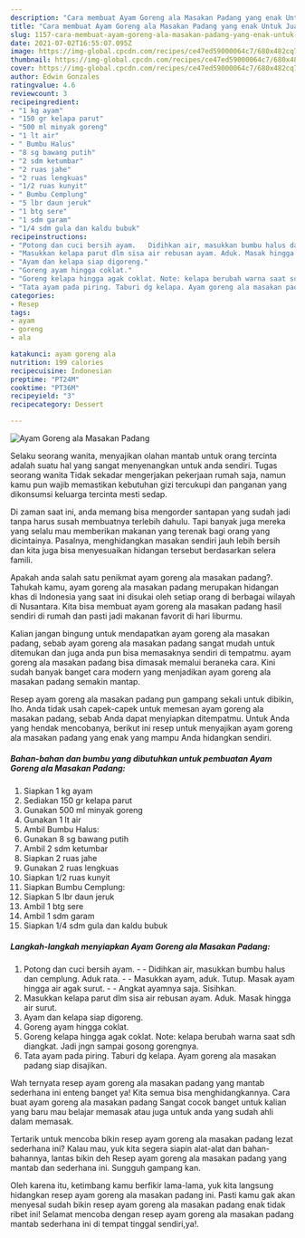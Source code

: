 ```yaml
---
description: "Cara membuat Ayam Goreng ala Masakan Padang yang enak Untuk Jualan"
title: "Cara membuat Ayam Goreng ala Masakan Padang yang enak Untuk Jualan"
slug: 1157-cara-membuat-ayam-goreng-ala-masakan-padang-yang-enak-untuk-jualan
date: 2021-07-02T16:55:07.095Z
image: https://img-global.cpcdn.com/recipes/ce47ed59000064c7/680x482cq70/ayam-goreng-ala-masakan-padang-foto-resep-utama.jpg
thumbnail: https://img-global.cpcdn.com/recipes/ce47ed59000064c7/680x482cq70/ayam-goreng-ala-masakan-padang-foto-resep-utama.jpg
cover: https://img-global.cpcdn.com/recipes/ce47ed59000064c7/680x482cq70/ayam-goreng-ala-masakan-padang-foto-resep-utama.jpg
author: Edwin Gonzales
ratingvalue: 4.6
reviewcount: 3
recipeingredient:
- "1 kg ayam"
- "150 gr kelapa parut"
- "500 ml minyak goreng"
- "1 lt air"
- " Bumbu Halus"
- "8 sg bawang putih"
- "2 sdm ketumbar"
- "2 ruas jahe"
- "2 ruas lengkuas"
- "1/2 ruas kunyit"
- " Bumbu Cemplung"
- "5 lbr daun jeruk"
- "1 btg sere"
- "1 sdm garam"
- "1/4 sdm gula dan kaldu bubuk"
recipeinstructions:
- "Potong dan cuci bersih ayam.   Didihkan air, masukkan bumbu halus dan cemplung. Aduk rata.   Masukkan ayam, aduk. Tutup. Masak ayam hingga air agak surut.   Angkat ayamnya saja. Sisihkan."
- "Masukkan kelapa parut dlm sisa air rebusan ayam. Aduk. Masak hingga air surut."
- "Ayam dan kelapa siap digoreng."
- "Goreng ayam hingga coklat."
- "Goreng kelapa hingga agak coklat. Note: kelapa berubah warna saat sdh diangkat. Jadi jngn sampai gosong gorengnya."
- "Tata ayam pada piring. Taburi dg kelapa. Ayam goreng ala masakan padang siap disajikan."
categories:
- Resep
tags:
- ayam
- goreng
- ala

katakunci: ayam goreng ala 
nutrition: 199 calories
recipecuisine: Indonesian
preptime: "PT24M"
cooktime: "PT36M"
recipeyield: "3"
recipecategory: Dessert

---
```



![Ayam Goreng ala Masakan Padang](https://img-global.cpcdn.com/recipes/ce47ed59000064c7/680x482cq70/ayam-goreng-ala-masakan-padang-foto-resep-utama.jpg)

Selaku seorang wanita, menyajikan olahan mantab untuk orang tercinta adalah suatu hal yang sangat menyenangkan untuk anda sendiri. Tugas seorang  wanita Tidak sekadar mengerjakan pekerjaan rumah saja, namun kamu pun wajib memastikan kebutuhan gizi tercukupi dan panganan yang dikonsumsi keluarga tercinta mesti sedap.

Di zaman  saat ini, anda memang bisa mengorder santapan yang sudah jadi tanpa harus susah membuatnya terlebih dahulu. Tapi banyak juga mereka yang selalu mau memberikan makanan yang terenak bagi orang yang dicintainya. Pasalnya, menghidangkan masakan sendiri jauh lebih bersih dan kita juga bisa menyesuaikan hidangan tersebut berdasarkan selera famili. 



Apakah anda salah satu penikmat ayam goreng ala masakan padang?. Tahukah kamu, ayam goreng ala masakan padang merupakan hidangan khas di Indonesia yang saat ini disukai oleh setiap orang di berbagai wilayah di Nusantara. Kita bisa membuat ayam goreng ala masakan padang hasil sendiri di rumah dan pasti jadi makanan favorit di hari liburmu.

Kalian jangan bingung untuk mendapatkan ayam goreng ala masakan padang, sebab ayam goreng ala masakan padang sangat mudah untuk ditemukan dan juga anda pun bisa memasaknya sendiri di tempatmu. ayam goreng ala masakan padang bisa dimasak memalui beraneka cara. Kini sudah banyak banget cara modern yang menjadikan ayam goreng ala masakan padang semakin mantap.

Resep ayam goreng ala masakan padang pun gampang sekali untuk dibikin, lho. Anda tidak usah capek-capek untuk memesan ayam goreng ala masakan padang, sebab Anda dapat menyiapkan ditempatmu. Untuk Anda yang hendak mencobanya, berikut ini resep untuk menyajikan ayam goreng ala masakan padang yang enak yang mampu Anda hidangkan sendiri.

<!--inarticleads1-->

##### Bahan-bahan dan bumbu yang dibutuhkan untuk pembuatan Ayam Goreng ala Masakan Padang:

1. Siapkan 1 kg ayam
1. Sediakan 150 gr kelapa parut
1. Gunakan 500 ml minyak goreng
1. Gunakan 1 lt air
1. Ambil  Bumbu Halus:
1. Gunakan 8 sg bawang putih
1. Ambil 2 sdm ketumbar
1. Siapkan 2 ruas jahe
1. Gunakan 2 ruas lengkuas
1. Siapkan 1/2 ruas kunyit
1. Siapkan  Bumbu Cemplung:
1. Siapkan 5 lbr daun jeruk
1. Ambil 1 btg sere
1. Ambil 1 sdm garam
1. Siapkan 1/4 sdm gula dan kaldu bubuk




<!--inarticleads2-->

##### Langkah-langkah menyiapkan Ayam Goreng ala Masakan Padang:

1. Potong dan cuci bersih ayam.  -  - Didihkan air, masukkan bumbu halus dan cemplung. Aduk rata.  -  - Masukkan ayam, aduk. Tutup. Masak ayam hingga air agak surut.  -  - Angkat ayamnya saja. Sisihkan.
1. Masukkan kelapa parut dlm sisa air rebusan ayam. Aduk. Masak hingga air surut.
1. Ayam dan kelapa siap digoreng.
1. Goreng ayam hingga coklat.
1. Goreng kelapa hingga agak coklat. Note: kelapa berubah warna saat sdh diangkat. Jadi jngn sampai gosong gorengnya.
1. Tata ayam pada piring. Taburi dg kelapa. Ayam goreng ala masakan padang siap disajikan.




Wah ternyata resep ayam goreng ala masakan padang yang mantab sederhana ini enteng banget ya! Kita semua bisa menghidangkannya. Cara buat ayam goreng ala masakan padang Sangat cocok banget untuk kalian yang baru mau belajar memasak atau juga untuk anda yang sudah ahli dalam memasak.

Tertarik untuk mencoba bikin resep ayam goreng ala masakan padang lezat sederhana ini? Kalau mau, yuk kita segera siapin alat-alat dan bahan-bahannya, lantas bikin deh Resep ayam goreng ala masakan padang yang mantab dan sederhana ini. Sungguh gampang kan. 

Oleh karena itu, ketimbang kamu berfikir lama-lama, yuk kita langsung hidangkan resep ayam goreng ala masakan padang ini. Pasti kamu gak akan menyesal sudah bikin resep ayam goreng ala masakan padang enak tidak ribet ini! Selamat mencoba dengan resep ayam goreng ala masakan padang mantab sederhana ini di tempat tinggal sendiri,ya!.

